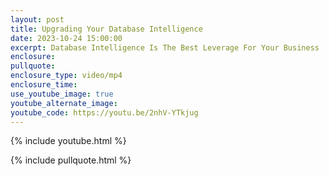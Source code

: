 ```yaml
---
layout: post
title: Upgrading Your Database Intelligence
date: 2023-10-24 15:00:00
excerpt: Database Intelligence Is The Best Leverage For Your Business
enclosure:
pullquote:
enclosure_type: video/mp4
enclosure_time:
use_youtube_image: true
youtube_alternate_image:
youtube_code: https://youtu.be/2nhV-YTkjug
---
```

{% include youtube.html %}

{% include pullquote.html %}
